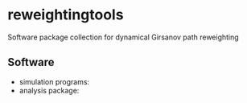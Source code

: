 # reweightingtools
Software package collection for dynamical Girsanov path reweighting  

## Software
- simulation programs: 
- analysis package: 
